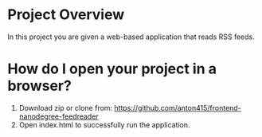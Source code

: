 # Project Overview
In this project you are given a web-based application that reads RSS feeds.

# How do I open your project in a browser?
1. Download zip or clone from:
https://github.com/anton415/frontend-nanodegree-feedreader
2. Open index.html to successfully run the application.
